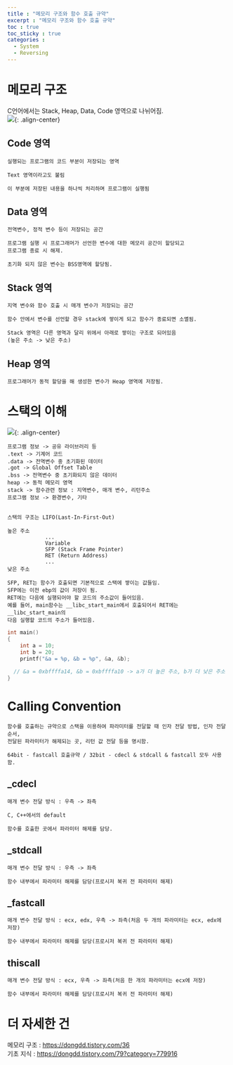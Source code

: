 ```yaml
---
title : "메모리 구조와 함수 호출 규약"
excerpt : "메모리 구조와 함수 호출 규약"
toc : true
toc_sticky : true
categories :
  - System
  - Reversing
---
```


# 메모리 구조
C언어에서는 Stack, Heap, Data, Code 영역으로 나뉘어짐.  
![](https://t1.daumcdn.net/cfile/tistory/99A3A73359AE3CF81F){: .align-center}

## Code 영역
```
실행되는 프로그램의 코드 부분이 저장되는 영역

Text 영역이라고도 불림

이 부분에 저장된 내용을 하나씩 처리하며 프로그램이 실행됨
```

## Data 영역
```
전역변수, 정적 변수 등이 저장되는 공간

프로그램 실행 시 프로그래머가 선언한 변수에 대한 메모리 공간이 할당되고 
프로그램 종료 시 해제.

초기화 되지 않은 변수는 BSS영역에 할당됨.
```

## Stack 영역
```
지역 변수와 함수 호출 시 매개 변수가 저장되는 공간

함수 안에서 변수를 선언할 경우 stack에 쌓이게 되고 함수가 종료되면 소멸됨.

Stack 영역은 다른 영역과 달리 위에서 아래로 쌓이는 구조로 되어있음
(높은 주소 -> 낮은 주소)
```

## Heap 영역
```
프로그래머가 동적 할당을 해 생성한 변수가 Heap 영역에 저장됨.
```

# 스택의 이해
![](https://t1.daumcdn.net/cfile/tistory/99FF8E335A24F9FA1C){: .align-center}
```
프로그램 정보 -> 공유 라이브러리 등
.text -> 기계어 코드
.data -> 전역변수 중 초기화된 데이터
.got -> Global Offset Table
.bss -> 전역변수 중 초기화되지 않은 데이터
heap -> 동적 메모리 영역
stack -> 함수관련 정보 : 지역변수, 매개 변수, 리턴주소
프로그램 정보 -> 환경변수, 기타


스택의 구조는 LIFO(Last-In-First-Out)

높은 주소
            ...
            Variable
            SFP (Stack Frame Pointer)
            RET (Return Address) 
            ...
낮은 주소

SFP, RET는 함수가 호출되면 기본적으로 스택에 쌓이는 값들임. 
SFP에는 이전 ebp의 값이 저장이 됨.
RET에는 다음에 실행되어야 할 코드의 주소값이 들어있음.
예를 들어, main함수는 __libc_start_main에서 호출되어서 RET에는 __libc_start_main의
다음 실행할 코드의 주소가 들어있음. 
```
```c
int main()
{
	int a = 10;	
	int b = 20;	
	printf("&a = %p, &b = %p", &a, &b); 
  
  // &a = 0xbffffa14, &b = 0xbffffa10 -> a가 더 높은 주소, b가 더 낮은 주소
}
```

# Calling Convention
```
함수를 호출하는 규약으로 스택을 이용하여 파라미터를 전달할 때 인자 전달 방법, 인자 전달 순서, 
전달된 파라미터가 해제되는 곳, 리턴 값 전달 등을 명시함.

64bit - fastcall 호출규약 / 32bit - cdecl & stdcall & fastcall 모두 사용함.
```

## _cdecl
```
매개 변수 전달 방식 : 우측 -> 좌측

C, C++에서의 default

함수를 호출한 곳에서 파라미터 해제를 담당.
```

## _stdcall
```
매개 변수 전달 방식 : 우측 -> 좌측

함수 내부에서 파라미터 해제를 담당(프로시저 복귀 전 파라미터 해제)
```

## _fastcall
```
매개 변수 전달 방식 : ecx, edx, 우측 -> 좌측(처음 두 개의 파라미터는 ecx, edx에 저장)

함수 내부에서 파라미터 해제를 담당(프로시저 복귀 전 파라미터 해제)
```

## thiscall
```
매개 변수 전달 방식 : ecx, 우측 -> 좌측(처음 한 개의 파라미터는 ecx에 저장)

함수 내부에서 파라미터 해제를 담당(프로시저 복귀 전 파라미터 해제)
```

# 더 자세한 건
메모리 구조 : <a href="https://dongdd.tistory.com/36" target="_blank">https://dongdd.tistory.com/36</a>  
기초 지식 : <a href="https://dongdd.tistory.com/79?category=779916" target="_blank">https://dongdd.tistory.com/79?category=779916</a>   





